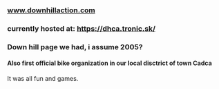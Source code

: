 ### www.downhillaction.com
### currently hosted at: https://dhca.tronic.sk/
### Down hill page we had, i assume 2005?
#### Also first official bike organization in our local disctrict of town Cadca

It was all fun and games.